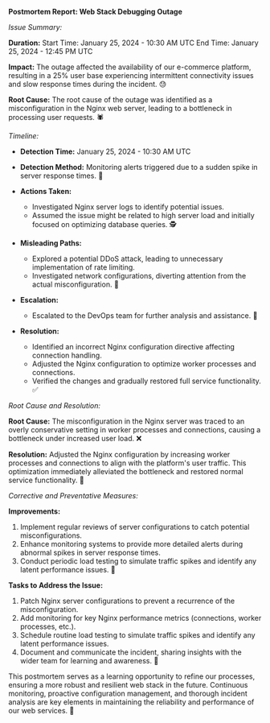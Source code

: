 **Postmortem Report: Web Stack Debugging Outage**

*Issue Summary:*

**Duration:** 
Start Time: January 25, 2024 - 10:30 AM UTC
End Time: January 25, 2024 - 12:45 PM UTC

**Impact:**
The outage affected the availability of our e-commerce platform, resulting in a 25% user base experiencing intermittent connectivity issues and slow response times during the incident. 😓

**Root Cause:**
The root cause of the outage was identified as a misconfiguration in the Nginx web server, leading to a bottleneck in processing user requests. 🕷️

*Timeline:*

- **Detection Time:** January 25, 2024 - 10:30 AM UTC
- **Detection Method:** Monitoring alerts triggered due to a sudden spike in server response times. 🚨
  
- **Actions Taken:**
  - Investigated Nginx server logs to identify potential issues.
  - Assumed the issue might be related to high server load and initially focused on optimizing database queries. 🕵️
  
- **Misleading Paths:**
  - Explored a potential DDoS attack, leading to unnecessary implementation of rate limiting.
  - Investigated network configurations, diverting attention from the actual misconfiguration. 🤔
  
- **Escalation:**
  - Escalated to the DevOps team for further analysis and assistance. 🚀

- **Resolution:**
  - Identified an incorrect Nginx configuration directive affecting connection handling.
  - Adjusted the Nginx configuration to optimize worker processes and connections.
  - Verified the changes and gradually restored full service functionality. ✅

*Root Cause and Resolution:*

**Root Cause:**
The misconfiguration in the Nginx server was traced to an overly conservative setting in worker processes and connections, causing a bottleneck under increased user load. ❌

**Resolution:**
Adjusted the Nginx configuration by increasing worker processes and connections to align with the platform's user traffic. This optimization immediately alleviated the bottleneck and restored normal service functionality. 🚀

*Corrective and Preventative Measures:*

**Improvements:**
1. Implement regular reviews of server configurations to catch potential misconfigurations.
2. Enhance monitoring systems to provide more detailed alerts during abnormal spikes in server response times.
3. Conduct periodic load testing to simulate traffic spikes and identify any latent performance issues. 🚀

**Tasks to Address the Issue:**
1. Patch Nginx server configurations to prevent a recurrence of the misconfiguration.
2. Add monitoring for key Nginx performance metrics (connections, worker processes, etc.).
3. Schedule routine load testing to simulate traffic spikes and identify any latent performance issues.
4. Document and communicate the incident, sharing insights with the wider team for learning and awareness. 📝

This postmortem serves as a learning opportunity to refine our processes, ensuring a more robust and resilient web stack in the future. Continuous monitoring, proactive configuration management, and thorough incident analysis are key elements in maintaining the reliability and performance of our web services. 🚀


